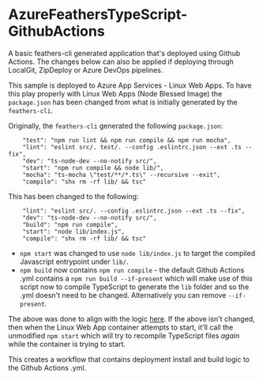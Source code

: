 # AzureFeathersTypeScript-GithubActions

A basic feathers-cli generated application that's deployed using Github Actions. The changes below can also be applied if deploying through LocalGit, ZipDeploy or Azure DevOps pipelines.

This sample is deployed to Azure App Services - Linux Web Apps. To have this play properly with Linux Web Apps (Node Blessed Image) the `package.json` has been changed from what is initially generated by the `feathers-cli`.

Originally, the `feathers-cli` generated the following `package.json`:

```
    "test": "npm run lint && npm run compile && npm run mocha",
    "lint": "eslint src/. test/. --config .eslintrc.json --ext .ts --fix",
    "dev": "ts-node-dev --no-notify src/",
    "start": "npm run compile && node lib/",
    "mocha": "ts-mocha \"test/**/*.ts\" --recursive --exit",
    "compile": "shx rm -rf lib/ && tsc"
```
This has been changed to the following:

```
    "lint": "eslint src/. --config .eslintrc.json --ext .ts --fix",
    "dev": "ts-node-dev --no-notify src/",
    "build": "npm run compile",
    "start": "node lib/index.js",
    "compile": "shx rm -rf lib/ && tsc"
```

- `npm start` was changed to use `node lib/index.js` to target the compiled Javascript entrypoint under `lib/`.
- `npm build` now contains `npm run compile` - the default Github Actions .yml contains a `npm run build --if-present` which will make use of this script now to compile TypeScript to generate the `lib` folder and so the .yml doesn't need to be changed. Alternatively you can remove `--if-present`.

The above was done to align with the logic [here](https://github.com/microsoft/Oryx/blob/main/doc/runtimes/nodejs.md#run). If the above isn't changed, then when the Linux Web App container attempts to start, it'll call the unmodified `npm start` which will try to recompile TypeScript files *again* while the container is trying to start.

This creates a workflow that contains deployment install and build logic to the Github Actions .yml. 
